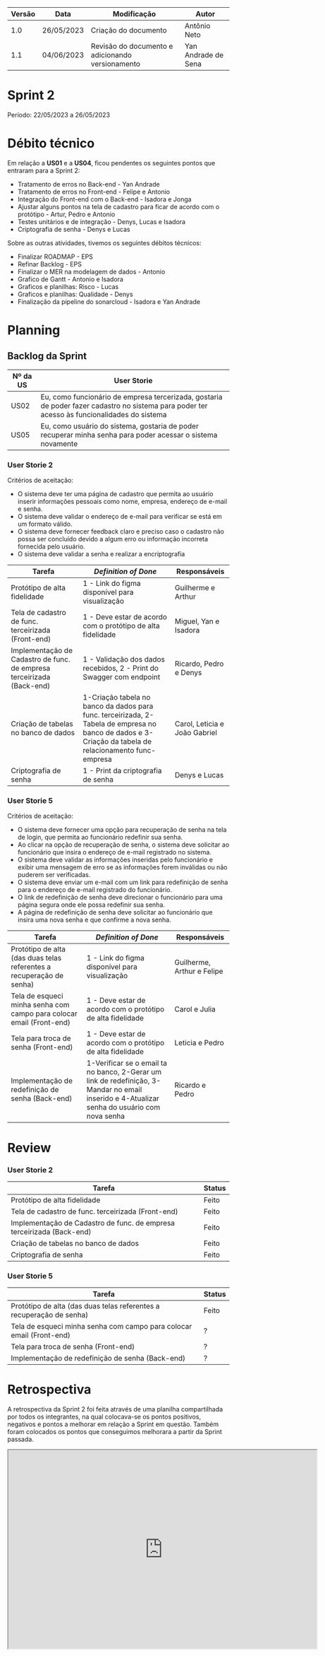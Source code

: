 | Versão | Data   | Modificação                                                            | Autor        |
| -- | ---------- | ----------------------------------------------------------------------------- | --------------------- |
| 1.0 | 26/05/2023 | Criação do documento | Antônio Neto |
| 1.1 | 04/06/2023 | Revisão do documento e adicionando versionamento | Yan Andrade de Sena |
# Sprint 2

Período: 22/05/2023 a 26/05/2023

# Débito técnico

Em relação a **US01** e a **US04**, ficou pendentes os seguintes pontos que entraram para a Sprint 2:

- Tratamento de erros no Back-end - Yan Andrade
- Tratamento de erros no Front-end - Felipe e Antonio
- Integração do Front-end com o Back-end - Isadora e Jonga
- Ajustar alguns pontos na tela de cadastro para ficar de acordo com o protótipo - Artur, Pedro e Antonio
- Testes unitários e de integração - Denys, Lucas e Isadora
- Criptografia de senha - Denys e Lucas

Sobre as outras atividades, tivemos os seguintes débitos técnicos:

- Finalizar ROADMAP - EPS
- Refinar Backlog - EPS
- Finalizar o MER na modelagem de dados - Antonio
- Grafico de Gantt - Antonio e Isadora
- Graficos e planilhas: Risco - Lucas
- Graficos e planilhas: Qualidade - Denys
- Finalização da pipeline do sonarcloud - Isadora e Yan Andrade

# Planning

## Backlog da Sprint

|Nº da US| User Storie |
|---|---|
| US02 | Eu, como funcionário de empresa tercerizada, gostaria de poder fazer cadastro no sistema para poder ter acesso às funcionalidades do sistema |
| US05 | Eu, como usuário do sistema, gostaria de poder recuperar minha senha para poder acessar o sistema novamente |

### User Storie 2

Critérios de aceitação:

- O sistema deve ter uma página de cadastro que permita ao usuário inserir informações pessoais como nome, empresa, endereço de e-mail e senha.
- O sistema deve validar o endereço de e-mail para verificar se está em um formato válido.
- O sistema deve fornecer feedback claro e preciso caso o cadastro não possa ser concluído devido a algum erro ou informação incorreta fornecida pelo usuário.
- O sistema deve validar a senha e realizar a encriptografia

| Tarefa | _Definition of Done_ | Responsáveis |
|--|--|--|
| Protótipo de alta fidelidade | 1 - Link do figma disponível para visualização | Guilherme e Arthur |
| Tela de cadastro de func. terceirizada (Front-end) | 1 - Deve estar de acordo com o protótipo de alta fidelidade | Miguel, Yan e Isadora |
|Implementação de Cadastro de func. de empresa terceirizada (Back-end) | 1 - Validação dos dados recebidos, 2 - Print do Swagger com endpoint | Ricardo, Pedro e Denys |
| Criação de tabelas no banco de dados | 1-Criação tabela no banco da dados para func. terceirizada, 2-Tabela de empresa no banco de dados e 3-Criação da tabela de relacionamento func-empresa | Carol, Leticia e João Gabriel |
| Criptografia de senha | 1 - Print da criptografia de senha | Denys e Lucas |

### User Storie 5

Critérios de aceitação:

- O sistema deve fornecer uma opção para recuperação de senha na tela de login, que permita ao funcionário redefinir sua senha.
- Ao clicar na opção de recuperação de senha, o sistema deve solicitar ao funcionário que insira o endereço de e-mail registrado no sistema.
- O sistema deve validar as informações inseridas pelo funcionário e exibir uma mensagem de erro se as informações forem inválidas ou não puderem ser verificadas.
- O sistema deve enviar um e-mail com um link para redefinição de senha para o endereço de e-mail registrado do funcionário.
- O link de redefinição de senha deve direcionar o funcionário para uma página segura onde ele possa redefinir sua senha.
- A página de redefinição de senha deve solicitar ao funcionário que insira uma nova senha e que confirme a nova senha.

| Tarefa | _Definition of Done_ | Responsáveis |
|--|--|--|
| Protótipo de alta (das duas telas referentes a recuperação de senha) | 1 - Link do figma disponível para visualização | Guilherme, Arthur e Felipe |
| Tela de esqueci minha senha com campo para colocar email (Front-end) | 1 - Deve estar de acordo com o protótipo de alta fidelidade | Carol e Julia |
| Tela para troca de senha (Front-end) | 1 - Deve estar de acordo com o protótipo de alta fidelidade | Leticia e Pedro |
|Implementação de redefinição de senha (Back-end) | 1-Verificar se o email ta no banco, 2-Gerar um link de redefinição, 3-Mandar no email inserido e 4-Atualizar senha do usuário com nova senha | Ricardo e Pedro |

# Review

### User Storie 2

| Tarefa | Status |
|--|--|
| Protótipo de alta fidelidade | Feito |
| Tela de cadastro de func. terceirizada (Front-end) | Feito |
| Implementação de Cadastro de func. de empresa terceirizada (Back-end) | Feito |
| Criação de tabelas no banco de dados | Feito |
| Criptografia de senha | Feito |

### User Storie 5

| Tarefa | Status |
|--|--|
| Protótipo de alta (das duas telas referentes a recuperação de senha) | Feito |
| Tela de esqueci minha senha com campo para colocar email (Front-end) | ? |
| Tela para troca de senha (Front-end) | ? |
| Implementação de redefinição de senha (Back-end) | ? |

# Retrospectiva

A retrospectiva da Sprint 2 foi feita através de uma planilha compartilhada por todos os integrantes, na qual colocava-se os pontos positivos, negativos e pontos a melhorar em relação a Sprint em questão. Também foram colocados os pontos que conseguimos melhorara a partir da Sprint passada.

<iframe width="700" height="450" src="https://docs.google.com/spreadsheets/d/e/2PACX-1vRQEnsKWDXz5-JGMax2e1ARVivZXLXWykd5tLpDkFRChHly0l5dTAL8zTBqBe2QQuXhi7bCs6z4zii6/pubhtml?gid=718670246&amp;single=true&amp;widget=true&amp;headers=false"></iframe>

